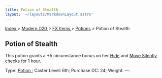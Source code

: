 ```yaml
---
title: Potion of Stealth
layout: '~/layouts/MarkdownLayout.astro'
---
```


[ Index ](/) > [ Modern D20 ](/modern.d20.srd) > [ FX Items ](/modern.d20.srd/fx.items) > [ Potions](/modern.d20.srd/fx.items/potions) > Potion of Stealth

##  Potion of Stealth

This potion grants a +5 circumstance bonus on her [ Hide](/modern.d20.srd/skills/hide) and [ Move Silently](/modern.d20.srd/skills/move.silently) checks for 1 hour.

Type: [ Potion ](/modern.d20.srd/fx.items/potions) ; Caster Level: 6th;
Purchase DC: 24; Weight: —.

